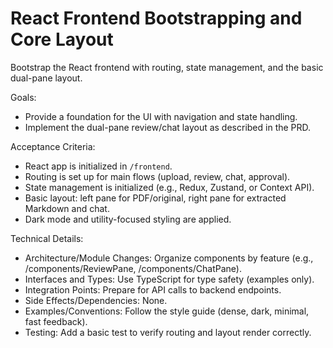 # React Frontend Bootstrapping and Core Layout

Bootstrap the React frontend with routing, state management, and the basic dual-pane layout.

Goals:
- Provide a foundation for the UI with navigation and state handling.
- Implement the dual-pane review/chat layout as described in the PRD.

Acceptance Criteria:
- React app is initialized in `/frontend`.
- Routing is set up for main flows (upload, review, chat, approval).
- State management is initialized (e.g., Redux, Zustand, or Context API).
- Basic layout: left pane for PDF/original, right pane for extracted Markdown and chat.
- Dark mode and utility-focused styling are applied.

Technical Details:
- Architecture/Module Changes: Organize components by feature (e.g., /components/ReviewPane, /components/ChatPane).
- Interfaces and Types: Use TypeScript for type safety (examples only).
- Integration Points: Prepare for API calls to backend endpoints.
- Side Effects/Dependencies: None.
- Examples/Conventions: Follow the style guide (dense, dark, minimal, fast feedback).
- Testing: Add a basic test to verify routing and layout render correctly.

